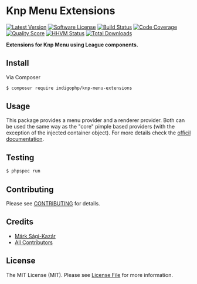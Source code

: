 # Knp Menu Extensions

[![Latest Version](https://img.shields.io/github/release/indigophp/knp-menu-extensions.svg?style=flat-square)](https://github.com/indigophp/knp-menu-extensions/releases)
[![Software License](https://img.shields.io/badge/license-MIT-brightgreen.svg?style=flat-square)](LICENSE)
[![Build Status](https://img.shields.io/travis/indigophp/knp-menu-extensions.svg?style=flat-square)](https://travis-ci.org/indigophp/knp-menu-extensions)
[![Code Coverage](https://img.shields.io/scrutinizer/coverage/g/indigophp/knp-menu-extensions.svg?style=flat-square)](https://scrutinizer-ci.com/g/indigophp/knp-menu-extensions)
[![Quality Score](https://img.shields.io/scrutinizer/g/indigophp/knp-menu-extensions.svg?style=flat-square)](https://scrutinizer-ci.com/g/indigophp/knp-menu-extensions)
[![HHVM Status](https://img.shields.io/hhvm/indigophp/knp-menu-extensions.svg?style=flat-square)](http://hhvm.h4cc.de/package/indigophp/knp-menu-extensions)
[![Total Downloads](https://img.shields.io/packagist/dt/indigophp/knp-menu-extensions.svg?style=flat-square)](https://packagist.org/packages/indigophp/knp-menu-extensions)

**Extensions for Knp Menu using League components.**


## Install

Via Composer

``` bash
$ composer require indigophp/knp-menu-extensions
```


## Usage

This package provides a menu provider and a renderer provider. Both can be used the same way as the "core" pimple based providers (with the exception of the injected container object). For more details check the [officil documentation](https://github.com/KnpLabs/KnpMenu).


## Testing

``` bash
$ phpspec run
```


## Contributing

Please see [CONTRIBUTING](CONTRIBUTING.md) for details.


## Credits

- [Márk Sági-Kazár](https://github.com/sagikazarmark)
- [All Contributors](https://github.com/indigophp/knp-menu-extensions/contributors)


## License

The MIT License (MIT). Please see [License File](LICENSE) for more information.
